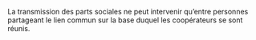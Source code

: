 La transmission des parts sociales ne peut intervenir qu’entre personnes partageant le lien commun sur la base duquel les coopérateurs se sont réunis.